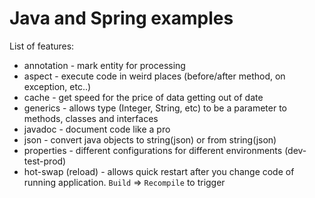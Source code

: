 # Java and Spring examples
List of features:
* annotation - mark entity for processing
* aspect - execute code in weird places (before/after method, on exception, etc..)
* cache - get speed for the price of data getting out of date
* generics - allows type (Integer, String, etc) to be a parameter to methods, classes and interfaces
* javadoc - document code like a pro
* json - convert java objects to string(json) or from string(json)
* properties - different configurations for different environments (dev-test-prod)
* hot-swap (reload) - allows quick restart after you change code of running application. `Build` => `Recompile` to trigger
